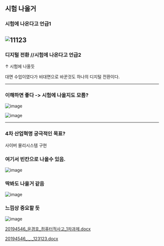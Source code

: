 ## 시험 나올거

### 시험에 나온다고 언급1

![11123](https://user-images.githubusercontent.com/94778099/157619920-aac74bf7-e52f-45ca-a5ea-91e612e572c3.PNG)
------


### 디지털 전환 //시험에 나온다고 언급2
  ↑ 시험에 나올듯
  
  대면 수업이였다가 비대면으로 바꾼것도 하나의 디지털 전환이다.
  
  
-------

###  이해하면 좋다 -> 시험에 나올지도 모름?

![image](https://user-images.githubusercontent.com/94778099/157620093-efe55a55-58c7-449b-b70d-5bdb2039750b.png)

![image](https://user-images.githubusercontent.com/94778099/157620140-b6bcab65-40d8-4490-8a61-2e20e9fc58a9.png)



------

### 4차 산업혁명 궁극적인 목표?

사이버 물리시스템 구현


### 여기서 빈칸으로 나올수 있음.

![image](https://user-images.githubusercontent.com/94778099/158762932-94dd9187-e4b5-4d45-8047-1f15ac706bf1.png)

### 딱봐도 나올거 같음


![image](https://user-images.githubusercontent.com/94778099/158765064-e6a33fd8-6878-40f0-8f3e-bf85562b3454.png)


### 느낌상 중요할 듯

![image](https://user-images.githubusercontent.com/94778099/158767340-4828f9b4-acce-451e-98c5-950e3eba81f2.png)


[20194546_윤경호_컴퓨터적사고_1차과제.docx](https://github.com/19GHYun/2022_1_files/files/8506938/20194546_._._1.docx)





[20194546_._._123123.docx](https://github.com/19GHYun/2022_1_files/files/8510223/20194546_._._123123.docx)




